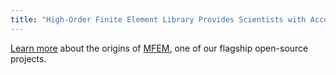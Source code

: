```yaml
---
title: "High-Order Finite Element Library Provides Scientists with Access to Cutting-Edge Algorithms"
---
```


[Learn more](https://computation.llnl.gov/newsroom/high-order-finite-element-library-provides-scientists-access-cutting-edge-algorithms) about the origins of [MFEM](https://mfem.org/), one of our flagship open-source projects.
